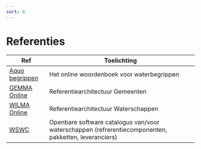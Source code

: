 ```yaml
---
sort: 6
---
```


# Referenties

| Ref | Toelichting |
|-----|-------------|
| [Aquo begrippen](https://aquo.begrippenxl.nl/nl/)| Het online woordenboek voor waterbegrippen |
| [GEMMA Online](https://www.wilmaonline.nl/index.php/Hoofdpagina) | Referentiearchitectuur Gemeenten |
| [WILMA Online](https://www.wilmaonline.nl/index.php/Hoofdpagina) | Referentiearchitectuur Waterschappen |
| [WSWC](https://www.wswc.nl/) | Openbare software catalogus van/voor waterschappen (refrerentiecomponenten, pakketten, leveranciers) |
